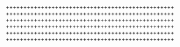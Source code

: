 ++++++++++++++++++++++++++++++++++++++++++++++++
++++++++++++++++++++++++++++++++++++++++++++++++
++++++++++++++++++++++++++++++++++++++++++++++++
++++++++++++++++++++++++++++++++++++++++++++++++
++++++++++++++++++++++++++++++++++++++++++++++++
++++++++++++++++++++++++++++++++++++++++++++++++
